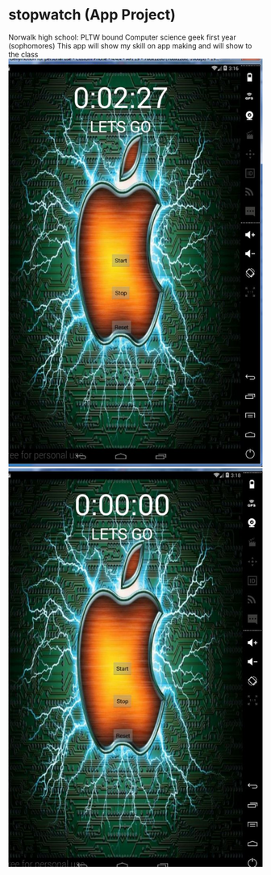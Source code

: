 # stopwatch (App Project)
Norwalk high school: PLTW bound 
Computer science  geek  first year (sophomores)
This app will show my skill on app making and will show to the class 
![Alt text](https://github.com/obama23/stopwatch/blob/master/screenshots/Capture.JPG)
![Alt text](https://github.com/obama23/stopwatch/blob/master/screenshots/another1.JPG)
